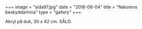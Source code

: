 +++
image = "sida97.jpg"
date = "2016-06-04"
title = "Naturens beskyddarinna"
type = "gallery"
+++

Akryl på duk, 30 x 42 cm. SÅLD.
